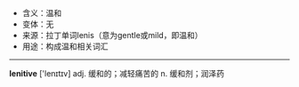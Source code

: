 - <span class="definition">含义：温和</span>
- <span class="definition">变体：无</span>
- <span class="definition">来源：拉丁单词lenis（意为gentle或mild，即温和）</span>
- <span class="definition">用途：构成温和相关词汇</span>

---

<span class="vocabulary">**lenitive**</span> ['lenɪtɪv] adj. 缓和的；减轻痛苦的 n. 缓和剂；润泽药

